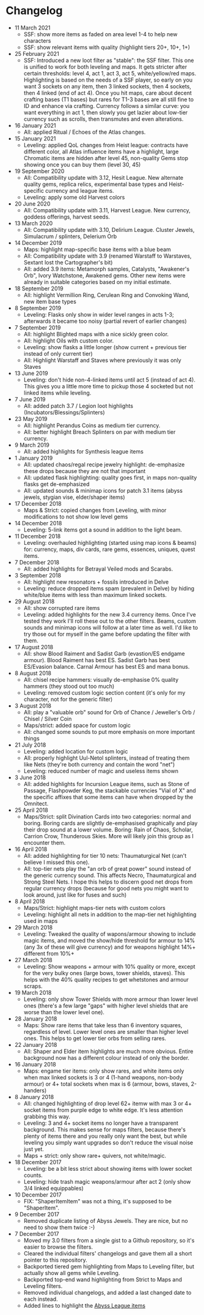 # Changelog

* 11 March 2021
  * SSF: show more items as faded on area level 1-4 to help new characters
  * SSF: show relevant items with quality (highlight tiers 20+, 10+, 1+)
* 25 February 2021
  * SSF: Introduced a new loot filter as "stable": the SSF filter. This one is unified to work for both leveling and maps. It gets stricter after certain thresholds: level 4, act 1, act 3, act 5, white/yellow/red maps. Highlighting is based on the needs of a SSF player, so early on you want 3 sockets on any item, then 3 linked sockets, then 4 sockets, then 4 linked (end of act 4). Once you hit maps, care about decent crafting bases (T1 bases) but rares for T1-3 bases are all still fine to ID and enhance via crafting. Currency follows a similar curve: you want everything in act 1, then slowly you get lazier about low-tier currency such as scrolls, then transmutes and even alterations.
* 16 January 2021
  * All: applied Ritual / Echoes of the Atlas changes.
* 15 January 2021
  * Leveling: applied QoL changes from Heist league: contracts have different color, all Atlas influence items have a highlight, large Chromatic items are hidden after level 45, non-quality Gems stop showing once you can buy them (level 30, 45)
* 19 September 2020
  * All: Compatibility update with 3.12, Hesit League. New alternate quality gems, replica relics, experimental base types and Heist-specific currency and league items.
  * Leveling: apply some old Harvest colors
* 20 June 2020
  * All: Compatibility update with 3.11, Harvest League. New currency, goddess offerings, harvest seeds.
* 13 March 2020
  * All: Compatibility update with 3.10, Delirium League. Cluster Jewels, Simulacrum / splinters, Delerium Orb
* 14 December 2019
  * Maps: highlight map-specific base items with a blue beam
  * All: Compatibility update with 3.9 (renamed Warstaff to Warstaves, Sextant lost the Cartographer's bit)
  * All: added 3.9 items: Metamorph samples, Catalysts,  "Awakener's Orb", Ivory Watchstone, Awakened gems. Other new items were already in suitable categories based on my initial estimate.
* 18 September 2019
  * All: highlight Vermillion Ring, Cerulean Ring and Convoking Wand, new item base types
* 8 September 2019
  * Leveling: Flasks only show in wider level ranges in acts 1-3; afterwards it became too noisy (partial revert of earlier changes)
* 7 September 2019
  * All: highlight Blighted maps with a nice sickly green color.
  * All: highlight Oils with custom color.
  * Leveling: show flasks a little longer (show current + previous tier instead of only current tier)
  * All: Highlight Warstaff and Staves where previously it was only Staves
* 13 June 2019
  * Leveling: don't hide non-4-linked items until act 5 (instead of act 4). This gives you a little more time to pickup those 4 socketed but not linked items while leveling.
* 7 June 2019
  * All: added patch 3.7 / Legion loot highlights (Incubators/Blessings/Splinters)
* 23 May 2019
  * All: highlight Perandus Coins as medium tier currency.
  * All: better highlight Breach Splinters on par with medium tier currency.
* 9 March 2019
  * All: added highlights for Synthesis league items
* 1 January 2019
  * All: updated chaos/regal recipe jewelry highlight: de-emphasize these drops because they are not that important
  * All: updated flask highlighting: quality goes first, in maps non-quality flasks get de-emphasized
  * All: updated sounds & minimap icons for patch 3.1 items (abyss jewels, stygian vise, elder/shaper items)
* 17 December 2018
  * Maps & Strict: copied changes from Leveling, with minor modifications to not show low level gems
* 14 December 2018
  * Leveling: 5-link items got a sound in addition to the light beam.
* 11 December 2018
  * Leveling: overhauled highlighting (started using map icons & beams) for: currency, maps, div cards, rare gems, essences, uniques, quest items.
* 7 December 2018
  * All: added highlights for Betrayal Veiled mods and Scarabs.
* 3 September 2018
  * All: highlight new resonators + fossils introduced in Delve
  * Leveling: reduce dropped items spam (prevalent in Delve) by hiding white/blue items with less than maximum linked sockets.
* 29 August 2018
  * All: show corrupted rare items
  * Leveling: added highlights for the new 3.4 currency items. Once I've tested they work I'll roll these out to the other filters. Beams, custom sounds and minimap icons will follow at a later time as well. I'd like to try those out for myself in the game before updating the filter with them.
* 17 August 2018
  * All: show Blood Raiment and Sadist Garb (evastion/ES endgame armour). Blood Raiment has best ES. Sadist Garb has best ES/Evasion balance. Carnal Armour has best ES and mana bonus.
* 8 August 2018
  * All: chisel recipe hammers: visually de-emphasise 0% quality hammers (they stood out too much)
  * Leveling: removed custom logic section content (it's only for my character, not for the generic filter)
* 3 August 2018
  * All: play a "valuable orb" sound for Orb of Chance / Jeweller's Orb / Chisel / Silver Coin
  * Maps/strict: added space for custom logic
  * All: changed some sounds to put more emphasis on more important things
* 21 July 2018
  * Leveling: added location for custom logic
  * All: properly highlight Uul-Netol splinters, instead of treating them like Nets (they're both currency and contain the word "net")
  * Leveling: reduced number of magic and useless items shown
* 3 June 2018
  * All: added highlights for Incursion League items, such as Stone of Passage, Flashpowder Keg, the stackable currencies "Vial of X" and the specific affixes that some items can have when dropped by the Omnitect.
* 25 April 2018
  * Maps/Strict: split Divination Cards into two categories: normal and boring. Boring cards are slightly de-emphasised graphically and play their drop sound at a lower volume. Boring: Rain of Chaos, Scholar, Carrion Crow, Thunderous Skies. More will likely join this group as I encounter them.
* 16 April 2018
  * All: added highlighting for tier 10 nets: Thaumaturgical Net (can't believe I missed this one).
  * All: top-tier nets play the "an orb of great power" sound instead of the generic currency sound. This affects Necro, Thaumaturgical and Strong Steel Nets. I hope this helps to discern good net drops from regular currency drops (because for good nets you might want to look around, just like for fuses and such)
* 8 April 2018
  * Maps/Strict: highlight maps-tier nets with custom colors
  * Leveling: highlight all nets in addition to the map-tier net highlighting used in maps
* 29 March 2018
  * Leveling: Tweaked the quality of wapons/armour showing to include magic items, and moved the show/hide threshold for armour to 14% (any 3x of these will give currency) and for weapons highlight 14%+ different from 10%+
* 27 March 2018
  * Leveling: Show weapons + armour with 10% quality or more, except for the very bulky ones (large bows, tower shields, staves). This helps with the 40% quality recipes to get whetstones and armour scraps.
* 19 March 2018
  * Leveling: only show Tower Shields with more armour than lower level ones (there's a few large "gaps" with higher level shields that are worse than the lower level one).
* 28 January 2018
  * Maps: Show rare items that take less than 6 inventory squares, regardless of level. Lower level ones are smaller than higher level ones. This helps to get lower tier orbs from selling rares.
* 22 January 2018
  * All: Shaper and Elder item highlights are much more obvious. Entire background now has a different colour instead of only the border.
* 16 January 2018
  * Maps: engame tier items: only show rares, and white items only when max linked sockets is 3 or 4 (1-hand weapons, non-body armour) or 4+ total sockets when max is 6 (armour, bows, staves, 2-handers)
* 8 January 2018
  * All: changed highlighting of drop level 62+ itemw with max 3 or 4+ socket items from purple edge to white edge. It's less attention grabbing this way.
  * Leveling: 3 and 4+ socket items no longer have a transparent background. This makes sense for maps filters, because there's plenty of items there and you really only want the best, but while leveling you simply want upgrades so don't reduce the visual noise just yet.
  * Maps + strict: only show rare+ quivers, not white/magic.
* 18 December 2017
  * Leveling: be a bit less strict about showing items with lower socket counts.
  * Leveling: hide trash magic weapons/armour after act 2 (only show 3/4 linked equippables)
* 10 December 2017
  * FIX: "ShaperItemItem" was not a thing, it's supposed to be "ShaperItem".
* 9 December 2017
  * Removed duplicate listing of Abyss Jewels. They are nice, but no need to show them twice :-)
* 7 December 2017
  * Moved my 3.0 filters from a single gist to a Github repository, so it's easier to browse the filters.
  * Cleared the individual filters' changelogs and gave them all a short pointer to this repository.
  * Backported tiered gem highlighting from Maps to Leveling filter, but actually show all gems while Leveling.
  * Backported top-end wand highlighting from Strict to Maps and Leveling filters.
  * Removed individual changelogs, and added a last changed date to each instead.
  * Added lines to highlight the [Abyss League items](https://www.pathofexile.com/forum/view-thread/2036673)
